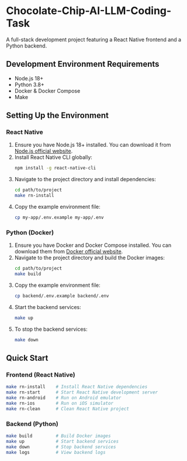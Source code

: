 # Chocolate-Chip-AI-LLM-Coding-Task

A full-stack development project featuring a React Native frontend and a Python backend.

## Development Environment Requirements

- Node.js 18+
- Python 3.8+
- Docker & Docker Compose
- Make

## Setting Up the Environment

### React Native

1. Ensure you have Node.js 18+ installed. You can download it from [Node.js official website](https://nodejs.org/).
2. Install React Native CLI globally:
   ```sh
   npm install -g react-native-cli
   ```
3. Navigate to the project directory and install dependencies:
   ```sh
   cd path/to/project
   make rn-install
   ```
4. Copy the example environment file:
   ```sh
   cp my-app/.env.example my-app/.env
   ```

### Python (Docker)

1. Ensure you have Docker and Docker Compose installed. You can download them from [Docker official website](https://www.docker.com/).
2. Navigate to the project directory and build the Docker images:
   ```sh
   cd path/to/project
   make build
   ```
3. Copy the example environment file:
   ```sh
   cp backend/.env.example backend/.env
   ```
4. Start the backend services:
   ```sh
   make up
   ```
5. To stop the backend services:
   ```sh
   make down
   ```

## Quick Start

### Frontend (React Native)

```sh
make rn-install    # Install React Native dependencies
make rn-start      # Start React Native development server
make rn-android    # Run on Android emulator
make rn-ios        # Run on iOS simulator
make rn-clean      # Clean React Native project
```

### Backend (Python)

```sh
make build         # Build Docker images
make up            # Start backend services
make down          # Stop backend services
make logs          # View backend logs
```
